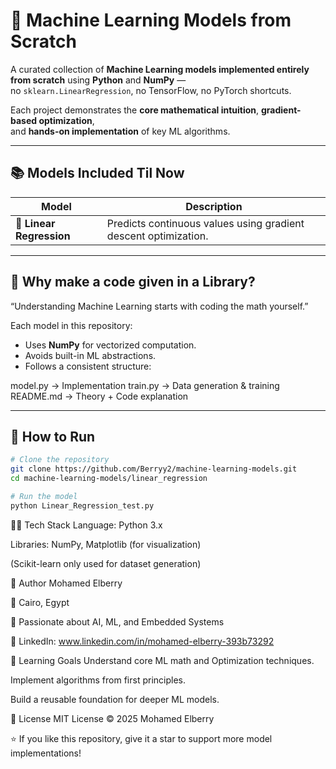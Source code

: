 # 🧠 Machine Learning Models from Scratch

A curated collection of **Machine Learning models implemented entirely from scratch** using **Python** and **NumPy** —  
no `sklearn.LinearRegression`, no TensorFlow, no PyTorch shortcuts.  

Each project demonstrates the **core mathematical intuition**, **gradient-based optimization**,  
and **hands-on implementation** of key ML algorithms.

---

## 📚 Models Included Til Now

| Model | Description |
|-------|--------------|
| 🔹 **Linear Regression** | Predicts continuous values using gradient descent optimization. |

---

## 🧩 Why make a code given in a Library?

 “Understanding Machine Learning starts with coding the math yourself.”

Each model in this repository:

- Uses **NumPy** for vectorized computation.  
- Avoids built-in ML abstractions.  
- Follows a consistent structure:

model.py → Implementation
train.py → Data generation & training
README.md → Theory + Code explanation


---

## 🚀 How to Run

```bash
# Clone the repository
git clone https://github.com/Berryy2/machine-learning-models.git
cd machine-learning-models/linear_regression

# Run the model
python Linear_Regression_test.py
```

🧑‍💻 Tech Stack
Language: Python 3.x

Libraries: NumPy, Matplotlib (for visualization)

(Scikit-learn only used for dataset generation)

🌟 Author
Mohamed Elberry

📍 Cairo, Egypt

💼 Passionate about AI, ML, and Embedded Systems

🔗 LinkedIn: www.linkedin.com/in/mohamed-elberry-393b73292

🧠 Learning Goals
Understand core ML math and Optimization techniques.

Implement algorithms from first principles.

Build a reusable foundation for deeper ML models.

📄 License
MIT License © 2025 Mohamed Elberry

⭐ If you like this repository, give it a star to support more model implementations!
